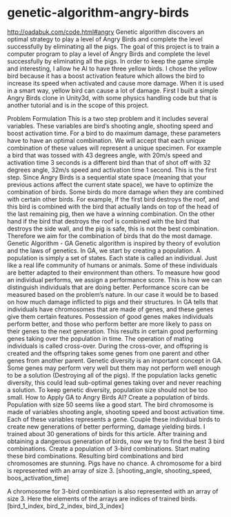 # genetic-algorithm-angry-birds
http://oadabuk.com/code.html#angry
Genetic algorithm discovers an optimal strategy to play a level of Angry Birds and complete the level successfully by eliminating all the pigs.
The goal of this project is to train a computer program to play a level of Angry Birds and complete the level successfully by eliminating all the pigs.
In order to keep the game simple and interesting, I allow he AI to have three yellow birds. I chose the yellow bird because it has a boost activation feature which allows the bird to increase its speed when activated and cause more damage. When it is used in a smart way, yellow bird can cause a lot of damage.
First I built a simple Angry Birds clone in Unity3d, with some physics handling code but that is another tutorial and is in the scope of this project.

Problem Formulation
This is a two step problem and it includes several variables.
These variables are bird’s shooting angle, shooting speed and boost activation time. For a bird to do maximum damage, these parameters have to have an optimal combination. We will accept that each unique combination of these values will represent a unique specimen.
For example a bird that was tossed with 43 degrees angle, with 20m/s speed and activation time 3 seconds is a different bird than that of shot off with 32 degrees angle, 32m/s speed and activation time 1 second.
This is the first step.
Since Angry Birds is a sequential state space (meaning that your previous actions affect the current state space), we have to optimize the combination of birds.
Some birds do more damage when they are combined with certain other birds.
For example, if the first bird destroys the roof, and this bird is combined with the bird that actually lands on top of the head of the last remaining pig, then we have a winning combination. On the other hand if the bird that destroys the roof is combined with the bird that destroys the side wall, and the pig is safe, this is not the best combination. Therefore we aim for the combination of birds that do the most damage.
Genetic Algorithm - GA
Genetic algorithm is inspired by theory of evolution and the laws of genetics. In GA, we start by creating a population. A population is simply a set of states. Each state is called an individual. Just like a real life community of humans or animals.
Some of these individuals are better adapted to their environment than others. To measure how good an individual performs, we assign a performance score. This is how we can distinguish individuals that are doing better.
Performance score can be measured based on the problem’s nature. In our case it would be to based on how much damage inflicted to pigs and their structures. In GA tells that individuals have chromosomes that are made of genes, and these genes give them certain features. Possession of good genes makes individuals perform better, and those who perform better are more likely to pass on their genes to the next generation.
This results in certain good performing genes taking over the population in time. The operation of mating individuals is called cross-over. During the cross-over, and offspring is created and the offspring takes some genes from one parent and other genes from another parent.
Genetic diversity is an important concept in GA. Some genes may perform very well but them may not perform well enough to be a solution (Destroying all of the pigs). If the population lacks genetic diversity, this could lead sub-optimal genes taking over and never reaching a solution. To keep genetic diversity, population size should not be too small.
How to Apply GA to Angry Birds AI?
Create a population of birds. Population with size 50 seems like a good start. The bird chromosome is made of variables shooting angle, shooting speed and boost activation time. Each of these variables represents a gene.
Couple these individual birds to create new generations of better performing, damage yielding birds. I trained about 30 generations of birds for this article.
After training and obtaining a dangerous generation of birds, now we try to find the best 3 bird combinations. Create a population of 3-bird combinations. Start mating these bird combinations.
Resulting bird combinations and bird chromosomes are stunning. Pigs have no chance.
A chromosome for a bird is represented with an array of size 3. [shooting_angle, shooting_speed, boos_activation_time]

A chromosome for 3-bird combination is also represented with an array of size 3. Here the elements of the arrays are indices of trained birds. [bird_1_index, bird_2_index, bird_3_index]
